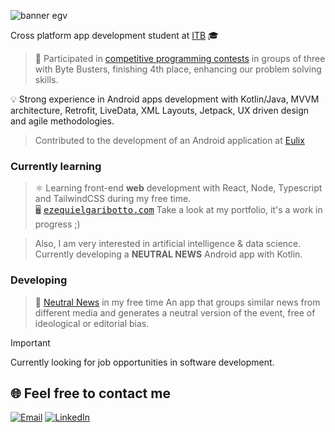 ![banner egv](https://github.com/user-attachments/assets/b55c3d55-1abb-4aeb-9cf0-95abc2bab99d)

Cross platform app development student at [ITB](https://itb.cat/) :mortar_board:  

>🧠 Participated in [competitive programming contests](https://programame.com/2024/) in groups of three with Byte Busters, finishing 4th place, enhancing our problem solving skills.  

💡 Strong experience in Android apps development with Kotlin/Java, MVVM architecture, Retrofit, LiveData, XML Layouts, Jetpack, UX driven design and agile methodologies.  
> Contributed to the development of an Android application at [Eulix](https://play.google.com/store/apps/details?id=com.eulix.mobile.app)  


### Currently learning  

> ⚛️ Learning front-end **web** development with React, Node, Typescript and TailwindCSS during my free time.  
> 🖥️ <kbd>[ezequielgaribotto.com](https://ezequielgaribotto.com/)</kbd> Take a look at my portfolio, it's a work in progress ;)  

> Also, I am very interested in artificial intelligence & data science. Currently developing a **NEUTRAL NEWS** Android app with Kotlin.  


### Developing
> 📰 [Neutral News](https://github.com/EzequielGaribotto/neutral-news-android) in my free time
> An app that groups similar news from different media and generates a neutral version of the event, free of ideological or editorial bias.



> [!IMPORTANT]
> Currently looking for job opportunities in software development.  
>  ## :globe_with_meridians: Feel free to contact me  
> [![Email](https://img.shields.io/badge/Email-111?style=for-the-badge&logo=gmail&logoColor=red)](mailto:contact@ezequielgaribottovillanueva@gmail.com)  [![LinkedIn](https://img.shields.io/static/v1?message=LinkedIn&logo=linkedin&label=&color=0077B5&logoColor=white&labelColor=&style=for-the-badge)](https://linkedin.com/in/ezequiel-garibotto) 
<!-- ## :computer: Knowledge ### Languages </br> ![Kotlin](https://img.shields.io/badge/kotlin-%237F52FF.svg?style=for-the-badge&logo=kotlin&logoColor=white) ![C#](https://img.shields.io/badge/c%23-%23239120.svg?style=for-the-badge&logo=csharp&logoColor=white) ![Java](https://img.shields.io/badge/java-%23ED8B00.svg?style=for-the-badge&logo=openjdk&logoColor=white) ![Python](https://img.shields.io/badge/python-3670A0?style=for-the-badge&logo=python&logoColor=white) ### Front-end </br> ![JavaScript](https://img.shields.io/badge/javascript-%23323330.svg?style=for-the-badge&logo=javascript&logoColor=%23F7DF1E) ![HTML5](https://img.shields.io/badge/html5-%23E34F26.svg?style=for-the-badge&logo=html5&logoColor=white) ![CSS](https://img.shields.io/badge/CSS3-1572B6?style=for-the-badge&logo=css3&logoColor=white) ### Tools & software </br> ![Firebase](https://img.shields.io/badge/firebase-%23039BE5.svg?style=for-the-badge&logo=firebase) ![Google Cloud](https://img.shields.io/badge/GoogleCloud-%234285F4.svg?style=for-the-badge&logo=google-cloud&logoColor=white) ![Gradle](https://img.shields.io/badge/Gradle-02303A.svg?style=for-the-badge&logo=Gradle&logoColor=white) ![MongoDB](https://img.shields.io/badge/MongoDB-%234ea94b.svg?style=for-the-badge&logo=mongodb&logoColor=white) ![Postgres](https://img.shields.io/badge/postgres-%23316192.svg?style=for-the-badge&logo=postgresql&logoColor=white) ![Git](https://img.shields.io/badge/git-%23F05033.svg?style=for-the-badge&logo=git&logoColor=white) ![JavaFX](https://img.shields.io/badge/javafx-%23FF0000.svg?style=for-the-badge&logo=javafx&logoColor=white) ### IDES </br> ![Visual Studio Code](https://img.shields.io/badge/Visual_Studio_Code-0078D4?style=for-the-badge&logo=visual%20studio%20code&logoColor=white) ![IntelliJ](https://img.shields.io/badge/IntelliJ_IDEA-000000.svg?style=for-the-badge&logo=intellij-idea&logoColor=white) ![Eclipse](https://img.shields.io/badge/Eclipse%20IDE-2C2255?style=for-the-badge&logo=eclipseide&logoColor=white) -->
